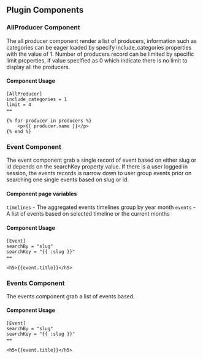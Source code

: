 ## Plugin Components

### AllProducer Component

The all producer component render a list of producers,
information such as categories can be eager  loaded by specify include_categories properties with the value of 1.
Number of producers record can be limited by specific limit properties, if value specified
as 0 which indicate there is no limit to display all the producers.



#### Component Usage
```twig
[AllProducer]
include_categories = 1
limit = 4
==

{% for producer in producers %}
    <p>{{ producer.name }}</p>
{% end %}
```


### Event Component
The event component grab a single record of event based on either slug  or id depends on the searchKey property value.
If there is a user logged  in session, the events records is narrow down to user group events prior on searching one
single events based on slug or id.

#### Component page variables

```timelines``` - The aggregated events timelines group by year month
```events``` - A list of  events based on selected timeline or the current months
#### Component Usage
```twig
[Event]
searchBy = "slug"
searchKey = "{{ :slug }}"
==

<h5>{{event.title}}</h5>
```

### Events Component
The events component grab a list of events based.

#### Component Usage
```twig
[Event]
searchBy = "slug"
searchKey = "{{ :slug }}"
==

<h5>{{event.title}}</h5>
```

